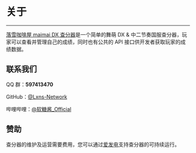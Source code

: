 # 关于

---

[落雪咖啡屋 maimai DX 查分器](https://maimai.lxns.net)是一个简单的舞萌 DX & 中二节奏国服查分器，玩家可以查看并管理自己的成绩，同时也有公共的 API 接口供开发者获取玩家的成绩数据。

## 联系我们

QQ 群：**597413470**

GitHub：[@Lxns-Network](https://github.com/Lxns-Network)

哔哩哔哩：[@软糖酱_Official](https://space.bilibili.com/1432317833)

## 赞助

查分器的维护及运营需要费用，您可以通过[爱发电](https://afdian.net/a/lxnssama)支持查分器的可持续运行。